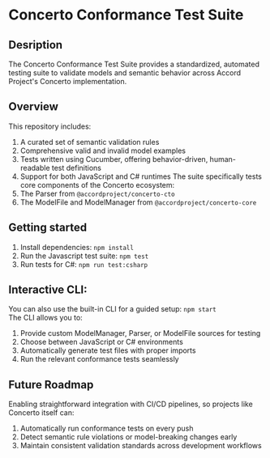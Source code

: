 # Concerto Conformance Test Suite
## Desription
The Concerto Conformance Test Suite provides a standardized, automated testing suite to validate models and semantic behavior across Accord Project's Concerto implementation.
## Overview
This repository includes:
1. A curated set of semantic validation rules
2. Comprehensive valid and invalid model examples
3. Tests written using Cucumber, offering behavior-driven, human-readable test definitions
4. Support for both JavaScript and C# runtimes
The suite specifically tests core components of the Concerto ecosystem:
1. The Parser from `@accordproject/concerto-cto`
2. The ModelFile and ModelManager from `@accordproject/concerto-core`
## Getting started
1. Install dependencies:
    `npm install`
2. Run the Javascript test suite:
    `npm test`
3. Run tests for C#:
    `npm run test:csharp`
## Interactive CLI:
You can also use the built-in CLI for a guided setup:
    `npm start`   
The CLI allows you to:   
1. Provide custom ModelManager, Parser, or ModelFile sources for testing
2. Choose between JavaScript or C# environments
3. Automatically generate test files with proper imports
4. Run the relevant conformance tests seamlessly
## Future Roadmap
Enabling straightforward integration with CI/CD pipelines, so projects like Concerto itself can:   
1. Automatically run conformance tests on every push
2. Detect semantic rule violations or model-breaking changes early
3. Maintain consistent validation standards across development workflows